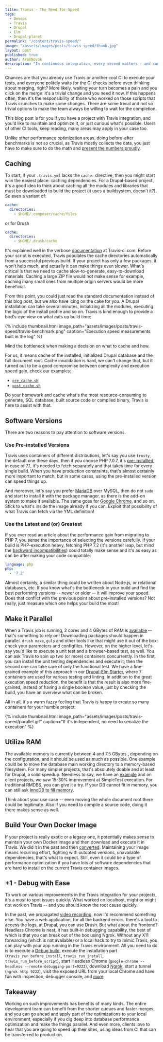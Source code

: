 ```yaml
---
title: Travis - The Need for Speed
tags:
  - Devops
  - Travis
  - Drupal
  - Elm
  - Drupal-planet
permalink: "/content/travis-speed/"
image: "/assets/images/posts/travis-speed/thumb.jpg"
layout: post
published: true
author: AronNovak
description: "In continuous integration, every second matters - and can even save a hasty merge. Explore ways to fine-tune Travis so that it hums along for your team."
---
```



Chances are that you already use Travis or another cool CI to execute your tests, and everyone politely waits for the CI checks before even thinking about merging, right? More likely, waiting your turn becomes a pain and you click on the merge: it's a trivial change and you need it now. If this happens often, then it's the responsibility of those who worked on those scripts that Travis crunches to make some changes. There are some trivial and not so trivial options to make the team always be willing to wait for the completion.

This blog post is for you if you have a project with Travis integration, and you'd like to maintain and optimize it, or just curious what's possible. Users of other CI tools, keep reading, many areas may apply in your case too.

Unlike other performance optimization areas, doing before-after benchmarks is not so crucial, as Travis mostly collects the data, you just have to make sure to do the math and [present the numbers proudly](https://github.com/Gizra/drupal-elm-starter/pull/171#issuecomment-334493419).

## Caching

To start, if your `.travis.yml` lacks the `cache:` directive, then you might start wiin the easiest place: caching dependencies. For a Drupal-based project, it's a good idea to think about caching all the modules and libraries that must be downloaded to build the project (it uses a buildsystem, doesn't it?). So even a variant of:

```yml
cache:
  directories:
    - $HOME/.composer/cache/files
```

or for Drush

```yml
cache:
  directories:
    - $HOME/.drush/cache
```

It's explained well in the verbose [documentation](https://docs.travis-ci.com/user/caching) at Travis-ci.com. Before your script is executed, Travis populates the cache directories automatically from a successful previous build. If your project has only a few packages, it won't help much, and actually it can make things even slower. What's critical is that we need to cache slow-to-generate, easy-to-download materials. Caching a large ZIP file would not make sense for example, caching many small ones from multiple origin servers would be more beneficial.

From this point, you could just read the standard documentation instead of this blog post, but we also have icing on the cake for you. A Drupal installation can take several minutes, initializing all the modules, executing the logic of the install profile and so on. Travis is kind enough to provide a bird's-eye view on what eats up build time:

{% include thumbnail.html image_path="assets/images/posts/travis-speed/travis-benchmark.png" caption="Execution speed measurements built in the log" %}

Mind the bottleneck when making a decision on what to cache and how.

For us, it means cache of the installed, initialized Drupal database and the full document root. Cache invalidation is hard, we can't change that, but it turned out to be a good compromise between complexity and execution speed gain, check our examples:
 - [`pre_cache.sh`](https://github.com/Gizra/drupal-elm-starter/blob/master/ci-scripts/pre_cache.sh)
 - [`post_cache.sh`](https://github.com/Gizra/drupal-elm-starter/blob/master/ci-scripts/post_cache.sh)

Do your homework and cache what's the most resource-consuming to generate, SQL database, built source code or compiled binary, Travis is here to assist with that.

## Software Versions

There are two reasons to pay attention to software versions.

### Use Pre-installed Versions
Travis uses containers of different distributions, let's say you use `trusty`, the default one these days, then if you choose   PHP 7.0.7, it's [pre-installled](https://docs.travis-ci.com/user/reference/trusty/#PHP-images), in case of 7.1, it's needed to fetch separately and that takes time for every single build. When you have production constraints, that's almost certainly more important to match, but in some cases, using the pre-installed version can speed things up.

And moreover, let's say you prefer [MariaDB](https://docs.travis-ci.com/user/database-setup/#MariaDB) over MySQL, then do not `sudo` and start to install it with the package manager, as there is the add-on system to make it available. The same goes for [Google Chrome](https://docs.travis-ci.com/user/chrome), and so on.
Stick to what's inside the image already if you can.  Exploit that possibility of what Travis can fetch via the YML definition!

### Use the Latest and (or) Greatest

If you ever read an article about the performance gain from migrating to PHP 7, you sense the importance of selecting the versions carefully. If your build is PHP-execution heavy, fetching PHP 7.2 (it's another leap, but mind the [backward incompatibilities](http://php.net/manual/en/migration72.incompatible.php)) could totally make sense and it's as easy as can be after making your code compatible:

```yml
language: php
php:
  - '7.2'
```

Almost certainly, a similar thing could be written about Node.js, or relational databases, etc. If you know what's the bottleneck in your build and find the best performing versions -- newer or older -- it will improve your speed. Does that conflict with the previous point about pre-installed versions? Not really, just measure which one helps your build the most!

## Make it Parallel

When a Travis job is running, 2 cores and 4 GBytes of RAM is [available](https://docs.travis-ci.com/user/reference/overview/#Virtualization-environments) -- that's something to rely on! Downloading packages should happen in parallel. `drush make`, `gulp` and other tools like that might use it out of the box: check your parameters and configfiles. However, on the higher level, let's say you'd like to execute a unit test and a browser-based test, as well. You can ask Travis to spin up two (or more) containers concurrently. In the first, you can install the unit testing dependencies and execute it; then the second one can take care of only the functional test. We have a fine-grained example of this approach in our [Drupal-Elm Starter](https://github.com/Gizra/drupal-elm-starter/blob/master/.travis.yml#L10), where 7 containers are used for various testing and linting. In addition to the great execution speed reduction, the benefit is that the result is also more fine-grained, instead of having a single boolean value, just by checking the build, you have an overview what can be broken.

All in all, it's a warm fuzzy feeling that Travis is happy to create so many containers for your humble project:

{% include thumbnail.html image_path="assets/images/posts/travis-speed/parallel.gif" caption="If it's independent, no need to serialize the execution" %}

## Utilize RAM

The available memory is currently between 4 and 7.5 GBytes , depending on the configuration, and it should be used as much as possible. One example could be to move the database main working directory to a memory-based filesystem. For many simpler projects, that's absolutely doable and at least for Drupal, a solid speedup. Needless to say, we have an [example](https://github.com/Gizra/drupal-elm-starter/blob/master/ci-scripts/install_server.sh#L13) and on client projects, we saw 15-30% improvement at SimpleTest execution. For traditional RMDBS, you can give it a try. If your DB cannot fit in memory, you can still ask [InnoDB to fill memory](https://www.percona.com/blog/2013/09/20/innodb-performance-optimization-basics-updated/).

Think about your use case -- even moving the whole document root there could be legitimate. Also if you need to compile a source code, doing it there makes sense as well.

## Build Your Own Docker Image

If your project is really exotic or a legacy one, it potentially makes sense to maintain your own Docker image and then download and execute it in Travis. We did it in the past and then [converted](https://github.com/Gizra/drupal-elm-starter/pull/165/files). Maintaining your image means recurring effort, fighting with outdated versions, unavailable dependencies, that's what to expect. Still, even it could be a type of performance optimization if you have lots of software dependencies that are hard to install on the current Travis container images.

## +1 - Debug with Ease

To work on various improvements in the Travis integration for your projects, it's a *must* to spot issues quickly. What worked on localhost, might or might not work on Travis -- and you should know the root cause quickly.

In the past, we propagated [video recording](https://github.com/Gizra/drupal-elm-starter/pull/165/files), now I'd recommend something else. You have a web application, for all the backend errors, there's a tool to access the logs, at Drupal, you can use Drush. But what about the frontend? Headless Chrome is neat, it has built-in debugging capability, the best of which is that you can break out of the box using Ngrok. Without any X11 forwarding (which is not available) or a local hack to try to mimic Travis, you can play with your app running in the Travis environment. All you need to do is to execute a [Debug build](https://github.com/Gizra/drupal-elm-starter/pull/165/files), execute the installation part (`travis_run_before_install`, `travis_run_install`, `travis_run_before_script`), start Headless Chrome (`google-chrome --headless --remote-debugging-port=9222`), download [Ngrok](https://ngrok.com/download), start a tunnel (`ngrok http 9222`), visit the exposed URL from your local Chrome and have fun with inspection, debugger console, and [more](https://chromedevtools.github.io/devtools-protocol/).


## Takeaway

Working on such improvements has benefits of many kinds. The entire development team can benefit from the shorter queues and faster merges, and you can go ahead and apply part of the optimizations to your local environment, especially if you dig deep into database performance optimization and make the things parallel. And even more, clients love to hear that you are going to speed up their sites, using ideas from CI that can be transferred to production.
